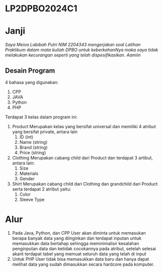 # LP2DPBO2024C1

# Janji
*Saya Meiva Labibah Putri NIM 2204343 mengerjakan
soal Latihan Praktikum dalam mata kuliah DPBO
untuk keberkahanNya maka saya tidak melakukan kecurangan seperti yang telah dispesifikasikan. Aamiin*

## Desain Program

4 bahasa yang digunakan:
1. CPP
2. JAVA
3. Python
4. PHP

Terdapat 3 kelas dalam program ini:
1. Product
   Merupakan kelas yang bersifat universal dan memiliki 4 atribut yang bersifat private, antara lain
   1. ID (int)
   2. Name (string)
   3. Brand (string)
   4. Price (string)
2. Clothing
   Merupakan cabang child dari Product dan terdapat 3 artibut, antara lain:
   1. Size
   2. Materials
   3. Gender
3. Shirt
   Merupakan cabang child dari Clothing dan grandchild dari Product serta terdapat 2 atribut yaitu:
   1. Color
   2. Sleeve Type


# Alur

1. Pada Java, Python, dan CPP
   User akan diminta untuk memasukan berapa banyak data yang diinginkan dan terdapat inputan untuk memasukkan data bertahap sehingga meminimalisir kesalahan penginputan data dan ketidak cocokannya pada atribut, setelah selesai akant terdapat tabel yang memuat seluruh data yang telah di input
2. Untuk PHP
   User tidak bisa memasukkan data baru dan hanya dapat melihat data yang sudah dimasukkan secara hardcore pada komputer. 
